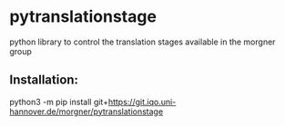# pytranslationstage

python library to control the translation stages available in the morgner group

## Installation:
python3 -m pip install git+https://git.iqo.uni-hannover.de/morgner/pytranslationstage
